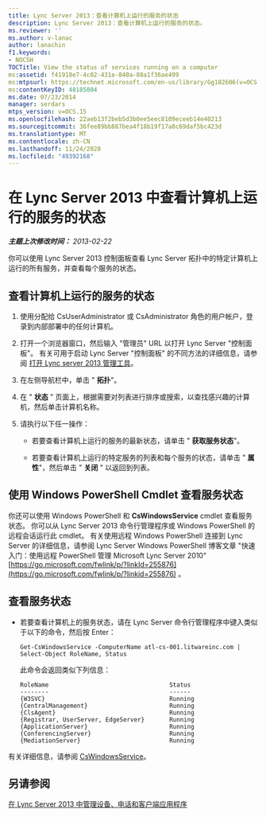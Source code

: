 ```yaml
---
title: Lync Server 2013：查看计算机上运行的服务的状态
description: Lync Server 2013：查看计算机上运行的服务的状态。
ms.reviewer: ''
ms.author: v-lanac
author: lanachin
f1.keywords:
- NOCSH
TOCTitle: View the status of services running on a computer
ms:assetid: f41918e7-4c02-431e-840a-88a1f36ae499
ms:mtpsurl: https://technet.microsoft.com/en-us/library/Gg182606(v=OCS.15)
ms:contentKeyID: 48185804
ms.date: 07/23/2014
manager: serdars
mtps_version: v=OCS.15
ms.openlocfilehash: 22aeb13f2beb5d3b0ee5eec8109eceeb14e40213
ms.sourcegitcommit: 36fee89bb887bea4f18b19f17a8c69daf5bc423d
ms.translationtype: MT
ms.contentlocale: zh-CN
ms.lasthandoff: 11/24/2020
ms.locfileid: "49392168"
---
```

# <a name="view-the-status-of-services-running-on-a-computer-in-lync-server-2013"></a>在 Lync Server 2013 中查看计算机上运行的服务的状态

<div data-xmlns="http://www.w3.org/1999/xhtml">

<div class="topic" data-xmlns="http://www.w3.org/1999/xhtml" data-msxsl="urn:schemas-microsoft-com:xslt" data-cs="https://msdn.microsoft.com/">

<div data-asp="https://msdn2.microsoft.com/asp">



</div>

<div id="mainSection">

<div id="mainBody">

<span> </span>

_**主题上次修改时间：** 2013-02-22_

你可以使用 Lync Server 2013 控制面板查看 Lync Server 拓扑中的特定计算机上运行的所有服务，并查看每个服务的状态。

<div>

## <a name="to-view-the-status-of-services-running-on-a-computer"></a>查看计算机上运行的服务的状态

1.  使用分配给 CsUserAdministrator 或 CsAdministrator 角色的用户帐户，登录到内部部署中的任何计算机。

2.  打开一个浏览器窗口，然后输入 "管理员" URL 以打开 Lync Server "控制面板"。 有关可用于启动 Lync Server "控制面板" 的不同方法的详细信息，请参阅 [打开 Lync server 2013 管理工具](lync-server-2013-open-lync-server-administrative-tools.md)。

3.  在左侧导航栏中，单击 " **拓扑**"。

4.  在 " **状态** " 页面上，根据需要对列表进行排序或搜索，以查找感兴趣的计算机，然后单击计算机名称。

5.  请执行以下任一操作：
    
      - 若要查看计算机上运行的服务的最新状态，请单击 " **获取服务状态**"。
    
      - 若要查看计算机上运行的特定服务的列表和每个服务的状态，请单击 " **属性**"，然后单击 " **关闭** " 以返回到列表。

</div>

<div>

## <a name="viewing-service-status-by-using-windows-powershell-cmdlets"></a>使用 Windows PowerShell Cmdlet 查看服务状态

你还可以使用 Windows PowerShell 和 **CsWindowsService** cmdlet 查看服务状态。 你可以从 Lync Server 2013 命令行管理程序或 Windows PowerShell 的远程会话运行此 cmdlet。 有关使用远程 Windows PowerShell 连接到 Lync Server 的详细信息，请参阅 Lync Server Windows PowerShell 博客文章 "快速入门：使用远程 PowerShell 管理 Microsoft Lync Server 2010" [https://go.microsoft.com/fwlink/p/?linkId=255876](https://go.microsoft.com/fwlink/p/?linkid=255876) 。

<div>

## <a name="to-view-service-status"></a>查看服务状态

  - 若要查看计算机上的服务状态，请在 Lync Server 命令行管理程序中键入类似于以下的命令，然后按 Enter：
    
        Get-CsWindowsService -ComputerName atl-cs-001.litwareinc.com | Select-Object RoleName, Status
    
    此命令会返回类似下列信息：
    
        RoleName                                  Status
        --------                                  ------
        {W3SVC}                                   Running
        {CentralManagement}                       Running
        {ClsAgent}                                Running
        {Registrar, UserServer, EdgeServer}       Running
        {ApplicationServer}                       Running
        {ConferencingServer}                      Running
        {MediationServer}                         Running

</div>

有关详细信息，请参阅 [CsWindowsService](https://docs.microsoft.com/powershell/module/skype/Get-CsWindowsService)。

</div>

<div>

## <a name="see-also"></a>另请参阅


[在 Lync Server 2013 中管理设备、电话和客户端应用程序](lync-server-2013-managing-devices-phones-and-client-applications.md)  
  

</div>

</div>

<span> </span>

</div>

</div>

</div>

